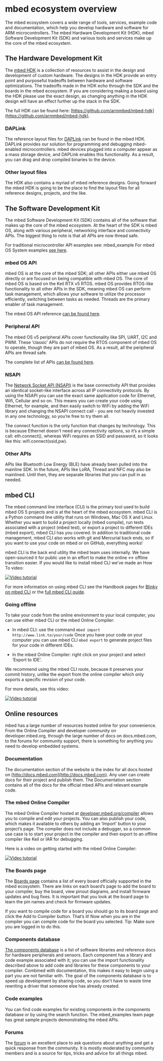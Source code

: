 # mbed ecosystem overview

The mbed ecosystem covers a wide range of tools, services, example code and documentation, which help you develop hardware and software for ARM microcontrollers. The mbed Hardware Development Kit (HDK), mbed Software Development Kit (SDK) and various tools and services make up the core of the mbed ecosystem. 

## The Hardware Development Kit
The [mbed HDK](https://docs.mbed.com/docs/mbed-hardware-development-kit/en/latest/) is a collection of resources to assist in the design and development of custom hardware. The designs in the HDK provide an entry point and purposeful tradeoffs between hardware and software optimizations. The tradeoffs made in the HDK echo through the SDK and the boards in the mbed ecosystem. If you are considering making a board using the HDK please use the exact design, as changing anything in the HDK design will have an effect further up the stack in the SDK. 

The full HDK can be found here: [https://github.com/armmbed/mbed-hdk](https://github.com/armmbed/mbed-hdk). 

### DAPLink
The reference layout files for [DAPLink](https://github.com/mbedmicro/DAPLink) can be found in the mbed HDK. DAPLink provides our solution for programming and debugging mbed-enabled microcontrollers. mbed devices plugged into a computer appear as a mass storage device, and DAPLink enables this functionality. As a result, you can drag and drop compiled binaries to the device. 

### Other layout files
The HDK also contains a myriad of mbed reference designs. Going forward the mbed HDK is going to be the place to find the layout files for all reference designs, projects, and the like. 

## The Software Development Kit
The mbed Software Development Kit (SDK) contains all of the software that makes up the core of the mbed ecosystem. At the heart of the SDK is mbed OS, along with various peripheral, networking interface and connectivity APIs. The biggest thing to note is that all APIs are now thread safe. 

For traditional microcontroller API examples see: mbed_example
For mbed OS System examples [see here](https://developer.mbed.org/teams/mbed-os-examples/).

### mbed OS API
mbed OS is at the core of the mbed SDK; all other APIs either use mbed OS directly or are focused on being compatible with mbed OS. The core of mbed OS is based on the Keil RTX v5 RTOS. mbed OS provides RTOS-like functionality to all other APIs in the SDK, meaning mbed OS can perform task management, which allows your software to utilize the processor efficiently, switching between tasks as needed. Threads are the primary enabler of task management. 

The mbed OS API reference [can be found here](https://docs.mbed.com/docs/mbed-os-api-reference).

### Peripheral API
The mbed OS v5 peripheral APIs cover functionality like SPI, UART, I2C and PWM. These ‘classic’ APIs do not require the RTOS component of mbed OS to operate, though they are part of mbed OS. As a result, all the peripheral APIs are thread safe. 

The complete list of APIs [can be found here](https://docs.mbed.com/docs/mbed-os-api-reference/en/5.1/APIs/io/inputs_outputs/).

### NSAPI
The [Network Socket API (NSAPI)](https://docs.mbed.com/docs/mbed-os-api-reference/en/5.1/APIs/communication/network_sockets/) is the base connectivity API that provides an identical socket-like interface across all IP connectivity protocols. By using the NSAPI you can use the exact same application code for Ethernet, Wifi, Cellular and so on. This means you can create your code using Ethernet, for example, and then easily switch to WiFi by adding the WiFi library and changing the NSAPI connect call - you are not heavily invested in any one technology, so you’re free to try them all.

The connect function is the only function that changes by technology. This is because Ethernet doesn't need any connectivity options, so it’s a simple call: eth.connect(), whereas WiFi requires an SSID and password, so it looks like this: wifi.connect(ssid,pw). 

### Other APIs
APIs like Bluetooth Low Energy (BLE) have already been pulled into the mainline SDK. In the future, APIs like LoRA, Thread and NFC may also be mainlined. Until then, they are separate libraries that you can pull in as needed. 

## mbed CLI
The mbed command line interface (CLI) is the primary tool used to build mbed OS 5 projects and is at the heart of the mbed ecosystem. mbed CLI is a Python command line utility that runs on Windows, Mac OS X and Linux. Whether you want to build a project locally (mbed compile), run tests associated with a project (mbed test), or export a project to different IDEs (mbed export), mbed CLI has you covered. In addition to traditional code management, mbed CLI also works with git and Mercurial back ends, so if you want to use your code on mbed or on GitHub, everything works!

mbed CLI is the back end utility the mbed team uses internally. We have open-sourced it for public use in an effort to make the online <-> offline transition easier. If you would like to install mbed CLI we’ve made an How To video: 

<span class="images">[![Video tutorial](http://img.youtube.com/vi/cM0dFoTuU14/0.jpg)](https://www.youtube.com/watch?v=cM0dFoTuU14)</span>

For more information on using mbed CLI see the Handbook pages for [Blinky on mbed CLI]( https://docs.mbed.com/docs/mbed-os-handbook/en/5.1/getting_started/blinky_cli/) or the [full mbed CLI guide](https://docs.mbed.com/docs/mbed-os-handbook/en/5.1/dev_tools/cli/).

### Going offline


To take your code from the online environment to your local computer, you can use either mbed CLI or the mbed Online Compiler:

* In mbed CLI: use the command  `mbed import http://www.link.to/your/code` Once you have your code on your computer you can use mbed CLI `mbed export` to generate project files for your code in different IDEs. 

* In the mbed Online Compiler: right click on your project and select ‘Export to IDE’. 

We recommend using the mbed CLI route, because it preserves your commit history, unlike the export from the online compiler which only exports a specific revision of your code. 

For more details, see this video: 

<span class="images">[![Video tutorial](http://img.youtube.com/vi/PI1Kq9RSN_Y/0.jpg)](https://www.youtube.com/watch?v=PI1Kq9RSN_Y)</span>

## Online resources
mbed has a large number of resources hosted online for your convenience. From the Online Compiler and developer community on developer.mbed.org, through the large number of docs on docs.mbed.com, to the forums for community support, there is something for anything you need to develop embedded systems. 

### Documentation
The documentation section of the website is the index for all docs hosted on [http://docs.mbed.com](http://docs.mbed.com). Any user can create docs for their project and publish them. The Documentation section contains all of the docs for the official mbed APIs and relevant example code. 



### The mbed Online Compiler
The mbed Online Compiler hosted at [developer.mbed.org/compiler](developer.mbed.org/compiler) allows you to compile and edit your projects. You can also publish your code, which makes it available to others by adding an ‘Import’ button to your project’s page. The compiler does not include a debugger, so a common use case is to start your project in the compiler and then export to an offline compiler like Keil or IAR for debugging. 



Here is a video on getting started with the mbed Online Compiler: 

<span class="images">[![Video tutorial](http://img.youtube.com/vi/L5TcmFFD0iw/0.jpg)](https://www.youtube.com/watch?v=L5TcmFFD0iw)</span>

### The Boards page
The [Boards page](http://developer.mbed.org/platforms) contains a list of every board officially supported in the mbed ecosystem. There are links on each board’s page to add the board to your compiler, buy the board, view pinout diagrams, and install firmware updates and bug fixes. It is important that you look at the board page to learn the pin names and check for firmware updates.


If you want to compile code for a board you should go to its board page and click the Add to Compiler button. That’s it! Now when you are in the compiler you can compile code for the board you selected.
<span class="tips"> Tip: Make sure you are logged in to do this.</span>

### Components database
[The components database](https://developer.mbed.org/components/) is a list of software libraries and reference docs for hardware peripherals and sensors. Each component has a library and code example associated with it; you can use the import functionality described above to add code and libraries for these components to your compiler. Combined with documentation, this makes it easy to begin using a part you are not familiar with. The goal of the components database is to speed up development by sharing code, so you don't have to waste time rewriting a driver that someone else has already created. 



### Code examples
You can find code examples for existing components in the components database or by using the search function. The mbed_examples team page has great sample projects demonstrating the mbed APIs.



### Forums
The [forum](https://forums.mbed.com/) is an excellent place to ask questions about anything and get a quick response from the community. It is mostly moderated by community members and is a source for tips, tricks and advice for all things mbed. 
